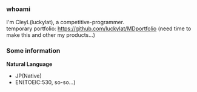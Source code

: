 ### whoami

I'm CleyL(luckylat), a competitive-programmer.  
temporary portfolio: https://github.com/luckylat/MDportfolio (need time to make this and other my products...)

### Some information
**Natural Language**   
- JP(Native)  
- EN(TOEIC:530, so-so...)  

<!--
**luckylat/luckylat** is a ✨ _special_ ✨ repository because its `README.md` (this file) appears on your GitHub profile.

Here are some ideas to get you started:

- 🔭 I’m currently working on ...
- 🌱 I’m currently learning ...
- 👯 I’m looking to collaborate on ...
- 🤔 I’m looking for help with ...
- 💬 Ask me about ...
- 📫 How to reach me: ...
- 😄 Pronouns: ...
- ⚡ Fun fact: ...
-->
